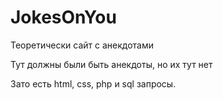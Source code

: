 # JokesOnYou
Теоретически сайт с анекдотами

Тут должны были быть анекдоты, но их тут нет

Зато есть html, css, php и sql запросы.
